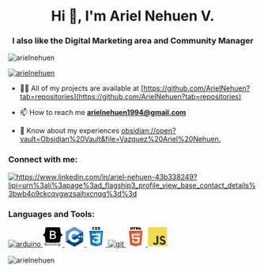 <h1 align="center">Hi 👋, I'm Ariel Nehuen V.</h1>
<h3 align="center">I also like the Digital Marketing area and Community Manager</h3>

<p align="left"> <img src="https://komarev.com/ghpvc/?username=arielnehuen&label=Profile%20views&color=0e75b6&style=flat" alt="arielnehuen" /> </p>

<p align="left"> <a href="https://github.com/ryo-ma/github-profile-trophy"><img src="https://github-profile-trophy.vercel.app/?username=arielnehuen" alt="arielnehuen" /></a> </p>

- 👨‍💻 All of my projects are available at [https://github.com/ArielNehuen?tab=repositories](https://github.com/ArielNehuen?tab=repositories)

- 📫 How to reach me **arielnehuen1994@gmail.com**

- 📄 Know about my experiences [obsidian://open?vault=Obsidian%20Vault&file=Vazquez%20Ariel%20Nehuen.](obsidian://open?vault=Obsidian%20Vault&file=Vazquez%20Ariel%20Nehuen.)

<h3 align="left">Connect with me:</h3>
<p align="left">
<a href="https://linkedin.com/in/https://www.linkedin.com/in/ariel-nehuen-43b338249?lipi=urn%3ali%3apage%3ad_flagship3_profile_view_base_contact_details%3bwb4o9ckcqvgwzsajhxcnqg%3d%3d" target="blank"><img align="center" src="https://raw.githubusercontent.com/rahuldkjain/github-profile-readme-generator/master/src/images/icons/Social/linked-in-alt.svg" alt="https://www.linkedin.com/in/ariel-nehuen-43b338249?lipi=urn%3ali%3apage%3ad_flagship3_profile_view_base_contact_details%3bwb4o9ckcqvgwzsajhxcnqg%3d%3d" height="30" width="40" /></a>
</p>

<h3 align="left">Languages and Tools:</h3>
<p align="left"> <a href="https://www.arduino.cc/" target="_blank" rel="noreferrer"> <img src="https://cdn.worldvectorlogo.com/logos/arduino-1.svg" alt="arduino" width="40" height="40"/> </a> <a href="https://getbootstrap.com" target="_blank" rel="noreferrer"> <img src="https://raw.githubusercontent.com/devicons/devicon/master/icons/bootstrap/bootstrap-plain-wordmark.svg" alt="bootstrap" width="40" height="40"/> </a> <a href="https://www.w3schools.com/cpp/" target="_blank" rel="noreferrer"> <img src="https://raw.githubusercontent.com/devicons/devicon/master/icons/cplusplus/cplusplus-original.svg" alt="cplusplus" width="40" height="40"/> </a> <a href="https://www.w3schools.com/css/" target="_blank" rel="noreferrer"> <img src="https://raw.githubusercontent.com/devicons/devicon/master/icons/css3/css3-original-wordmark.svg" alt="css3" width="40" height="40"/> </a> <a href="https://git-scm.com/" target="_blank" rel="noreferrer"> <img src="https://www.vectorlogo.zone/logos/git-scm/git-scm-icon.svg" alt="git" width="40" height="40"/> </a> <a href="https://www.w3.org/html/" target="_blank" rel="noreferrer"> <img src="https://raw.githubusercontent.com/devicons/devicon/master/icons/html5/html5-original-wordmark.svg" alt="html5" width="40" height="40"/> </a> <a href="https://developer.mozilla.org/en-US/docs/Web/JavaScript" target="_blank" rel="noreferrer"> <img src="https://raw.githubusercontent.com/devicons/devicon/master/icons/javascript/javascript-original.svg" alt="javascript" width="40" height="40"/> </a> </p>

<p><img align="center" src="https://github-readme-stats.vercel.app/api/top-langs?username=arielnehuen&show_icons=true&locale=en&layout=compact" alt="arielnehuen" /></p>


<!--
**ArielNehuen/ArielNehuen** is a ✨ _special_ ✨ repository because its `README.md` (this file) appears on your GitHub profile.

Here are some ideas to get you started:

- 🔭 I’m currently working on ...
- 🌱 I’m currently learning ...
- 👯 I’m looking to collaborate on ...
- 🤔 I’m looking for help with ...
- 💬 Ask me about ...
- 📫 How to reach me: ...
- 😄 Pronouns: ...
- ⚡ Fun fact: ...
-->
